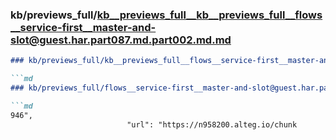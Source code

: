 ### kb/previews_full/kb__previews_full__kb__previews_full__flows__service-first__master-and-slot@guest.har.part087.md.part002.md.md

```md
### kb/previews_full/kb__previews_full__flows__service-first__master-and-slot@guest.har.part087.md.part002.md

```md
### kb/previews_full/flows__service-first__master-and-slot@guest.har.part087.md (part 002)

```md
946",
                          "url": "https://n958200.alteg.io/chunk
```

```

```

```

